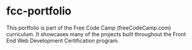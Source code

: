 # fcc-portfolio
This portfolio is part of the Free Code Camp (freeCodeCamp.com) curriculum. It
showcases many of the projects built throughout the Front End Web Development
Certification program.

